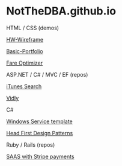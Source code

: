 # NotTheDBA.github.io

HTML / CSS (demos)

[HW-Wireframe](https://notthedba.github.io/HW-Wireframe/index.html)

[Basic-Portfolio](Basic-Portfolio/index.html)

[Fare Optimizer](https://notthedba.github.io/fare-optimizer/)

ASP.NET / C# / MVC / EF (repos)

[iTunes Search](https://github.com/NotTheDBA/itunes_search_casestudy)

[Vidly](https://github.com/NotTheDBA/complete-aspnet-mvc5)

C#

[Windows Service template](https://github.com/NotTheDBA/sample-windows-service)

[Head First Design Patterns](https://github.com/NotTheDBA/head-first-cs)

Ruby / Rails (repos)

[SAAS with Stripe payments](https://github.com/NotTheDBA/upskill_saas_tutorial)
